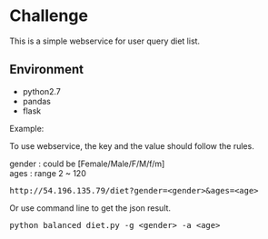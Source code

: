 # Challenge

This is a simple webservice for user query diet list.

##   Environment

*   python2.7
*   pandas
*   flask

Example:

To use webservice, the key and the value should follow the rules.

gender  : could be [Female/Male/F/M/f/m] <br> 
ages    : range 2 ~ 120

<pre>http://54.196.135.79/diet?gender=&lt;gender&gt;&ages=&lt;age&gt; </pre>

Or use command line to get the json result.

<pre>python balanced_diet.py -g &lt;gender&gt; -a &lt;age&gt; </pre>

